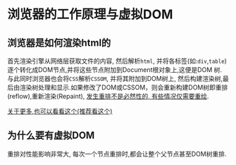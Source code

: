 # 浏览器的工作原理与虚拟DOM

## 浏览器是如何渲染html的

首先渲染引擎从网络层获取文件的内容, 然后解析`html`, 并将各标签(如:`div`,`table`)逐个转化成DOM节点,并将这些节点附加到Document根对象上,这便是DOM 树. 与此同时浏览器也会将`CSS`解析`CSSOM`, 并将其附加到DOM树上, 然后构建渲染树,最后由渲染树处理和显示.如果修改了DOM或CSSOM，则会重新构建DOM树即重排(reflow),重新渲染(Repaint), [发生重排不是必然性的, 有些情况仅需要重绘](https://developers.google.com/speed/docs/insights/browser-reflow).

[关于更多](https://www.html5rocks.com/zh/tutorials/internals/howbrowserswork/),[也可以看看这个(推荐看这个)](https://developers.google.com/web/fundamentals/performance/critical-rendering-path/render-tree-construction)

## 为什么要有虚拟DOM

重排对性能影响非常大, 每次一个节点重排时,都会让整个父节点甚至DOM树重排.
